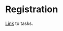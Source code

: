 # Registration

[Link](https://docs.google.com/spreadsheets/d/1DaDwkDuttwQTQldSLlI8hYwEqB6qnpDzibw37Pyp1pc/edit?usp=sharing) to tasks.
